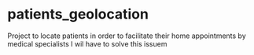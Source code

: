 # patients_geolocation
Project to locate patients in order to facilitate their home appointments by medical specialists
I wil have to solve this issuem
